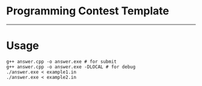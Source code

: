 # Programming Contest Template

---

# Usage

```
g++ answer.cpp -o answer.exe # for submit
g++ answer.cpp -o answer.exe -DLOCAL # for debug
./answer.exe < example1.in
./answer.exe < example2.in
```

